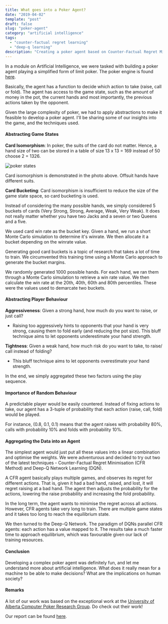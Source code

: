 ```yaml
---
title: What goes into a Poker Agent?
date: "2019-04-02"
template: "post"
draft: false
slug: "poker-agent"
category: "artificial intelligence"
tags:
  - "counter-factual regret learning"
  - "deep-q learning"
description: "Creating a poker agent based on Counter-Factual Regret Minimisation and Deep-Q Learning."
---
```


In a module on Artificial Intelligence, we were tasked with building a poker agent playing a simplified form of limit poker. The poker engine is found [here](https://github.com/ishikota/PyPokerEngine).

Basically, the agent has a function to decide which action to take (raise, call or fold). The agent has access to the game state, such as the amount of money in the pot, the current hands and most importantly, the previous actions taken by the opponent.

Given the large complexity of poker, we had to apply abstractions to make it feasible to develop a poker agent. I'll be sharing some of our insights into the game, and the techniques used.

#### Abstracting Game States ####

**Card Isomorphism**: In poker, the suits of the card do not matter. Hence, a hand size of two can be stored in a table of size 13 x 13 = 169 instead of 50 choose 2 = 1326.

![poker states](https://upload.wikimedia.org/wikipedia/commons/4/4a/Sklansky_Texas_Holdem_Starting_Hand_Strategies.JPG)

Card isomorphism is demonstrated in the photo above. Offsuit hands have different suits.

**Card Bucketing**: Card isomorphism is insufficient to reduce the size of the game state space, so card bucketing is used. 

Instead of considering the many possible hands, we simply considered 5 buckets of cards (Very Strong, Strong, Average, Weak, Very Weak). It does not really matter whether you have two Jacks and a seven or two Queens and a five. 

We used card win rate as the bucket key. Given a hand, we run a short Monte Carlo simulation to determine it's winrate. We then allocate it a bucket depending on the winrate value.

Generating good card buckets is a topic of research that takes a lot of time to train. We circumvented this training time using a Monte Carlo approach to generate the bucket margins.

We randomly generated 1000 possible hands. For each hand, we ran them through a Monte Carlo simulation to retrieve a win rate value. We then calculate the win rate at the 20th, 40th, 60th and 80th percentiles. These were the values used to demarcate two buckets.

#### Abstracting Player Behaviour ####

**Aggressiveness**: Given a strong hand, how much do you want to raise, or just call?

* Raising too aggressively hints to opponents that your hand is very strong, causing them to fold early (and reducing the pot size). This bluff technique aims to let opponents underestimate your hand strength.

**Tightness**: Given a weak hand, how much risk do you want to take, to raise/ call instead of folding?

* This bluff technique aims to let opponents overestimate your hand strength.

In the end, we simply aggregated these two factors using the play sequence.

#### Importance of Random Behaviour ####

A predictable player would be easily countered. Instead of fixing actions to take, our agent has a 3-tuple of probability that each action (raise, call, fold) would be played.

For instance, (0.8, 0.1, 0.1) means that the agent raises with probability 80%, calls with probability 10% and folds with probability 10%.

#### Aggregating the Data into an Agent ####

The simplest agent would just put all these values into a linear combination and optimise the weights. We were adventurous and decided to try out two of the latest techniques - Counter-Factual Regret Minimisation (CFR Method) and Deep-Q Network Learning (DQN).

A CFR agent basically plays multiple games, and observes its regret for different actions. That is, given it had a bad hand, raised, and lost, it will regret raising at a bad hand. The agent then adjusts the probability for the actions, lowering the raise probability and increasing the fold probability.

In the long term, the agent wants to minimise the regret across all actions.
However, CFR agents take very long to train. There are multiple game states and it takes too long to reach the equilibrium state.

We then turned to the Deep-Q Network. The paradigm of DQNs parallel CFR agents: each action has a value mapped to it. The results take a much faster time to approach equilibrium, which was favourable given our lack of training resources.

#### Conclusion ####

Developing a complex poker agent was definitely fun, and let me understand more about artificial intelligence. What does it really mean for a machine to be able to make decisions? What are the implications on human society?

#### Remarks ####

A lot of our work was based on the exceptional work at the [University of Alberta Computer Poker Research Group](https://poker.cs.ualberta.ca/). Do check out their work!

Our report can be found [here](/poker-report.pdf).
